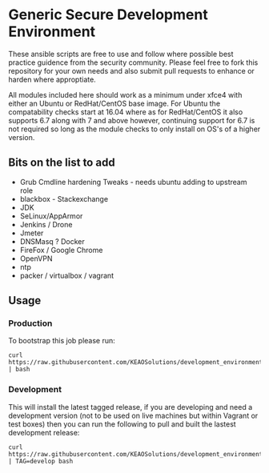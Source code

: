 # Generic Secure Development Environment

These ansible scripts are free to use and follow where possible best practice guidence from the security community. Please feel free to fork this repository for your own needs and also submit pull requests to enhance or harden where approptiate.

All modules included here should work as a minimum under xfce4 with either an Ubuntu or RedHat/CentOS base image. For Ubuntu the compatability checks start at 16.04 where as for RedHat/CentOS it also supports 6.7 along with 7 and above however, continuing support for 6.7 is not required so long as the module checks to only install on OS's of a higher version.


## Bits on the list to add

* Grub Cmdline hardening Tweaks - needs ubuntu adding to upstream role
* blackbox - Stackexchange
* JDK
* SeLinux/AppArmor
* Jenkins / Drone
* Jmeter
* DNSMasq ? Docker
* FireFox / Google Chrome
* OpenVPN
* ntp
* packer / virtualbox / vagrant


## Usage

### Production

To bootstrap this job please run:

```
curl https://raw.githubusercontent.com/KEAOSolutions/development_environment/master/install.sh | bash
```

### Development

This will install the latest tagged release, if you are developing and need a development version (not to be used on live machines but within Vagrant or test boxes) then you can run the following to pull and built the lastest development release:

```
curl https://raw.githubusercontent.com/KEAOSolutions/development_environment/develop/install.sh | TAG=develop bash
```
